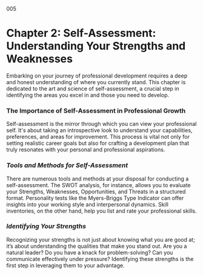 005

# **Chapter 2: Self-Assessment: Understanding Your Strengths and Weaknesses**

Embarking on your journey of professional development
requires a deep and honest understanding of where you currently stand. This
chapter is dedicated to the art and science of self-assessment, a crucial step
in identifying the areas you excel in and those you need to develop.

### **The Importance of Self-Assessment in Professional Growth**

Self-assessment is the mirror through which you can view
your professional self. It's about taking an introspective look to understand
your capabilities, preferences, and areas for improvement. This process is
vital not only for setting realistic career goals but also for crafting a
development plan that truly resonates with your personal and professional
aspirations.

### ***Tools and Methods for Self-Assessment***

There are numerous tools and methods at your disposal for
conducting a self-assessment. The SWOT analysis, for instance, allows you to
evaluate your Strengths, Weaknesses, Opportunities, and Threats in a structured
format. Personality tests like the Myers-Briggs Type Indicator can offer
insights into your working style and interpersonal dynamics. Skill inventories,
on the other hand, help you list and rate your professional skills.

### ***Identifying Your Strengths***

Recognizing your strengths is not just about knowing what
you are good at; it’s about understanding the qualities that make you stand
out. Are you a natural leader? Do you have a knack for problem-solving? Can you
communicate effectively under pressure? Identifying these strengths is the
first step in leveraging them to your advantage.
